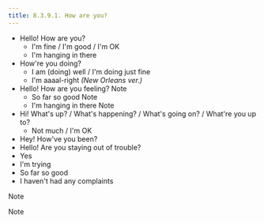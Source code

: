 ```yaml
---
title: 8.3.9.1. How are you?
---
```


- Hello! How are you?
  - I'm fine / I'm good / I'm OK
  - I'm hanging in there
- How're you doing?
  - I am (doing) well / I'm doing just fine 
  - I'm aaaal-right _(New Orleans ver.)_
- Hello! How are you feeling? <span class="label label-info" data-toggle="tooltip" title="Эта фраза обычно употребляется тогда, когда Вы знаете, что человек себя не очень хорошо чувствовал">Note</span> 
  - So far so good <span class="label label-info" data-toggle="tooltip" title="пока что нормально">Note</span> 
  - I'm hanging in there <span class="label label-info" data-toggle="tooltip" title="если еще не совсем">Note</span> 
- Hi! What's up? / What's happening? / What's going on? / What're you up to?
  - Not much / I'm OK
- Hey! How've you been?
- Hello! Are you staying out of trouble? 
 - Yes
 - I'm trying
 - So far so good
 - I haven't had any complaints

<span class="label label-info" data-toggle="tooltip" title="Эта фраза повергает всех в шок. Причем тут trouble? На самом деле, это всего лишь шуточное приветствие для близких друзей и детей.">Note</span>

<span class="label label-info" data-toggle="tooltip" title="Hey">Note</span>
